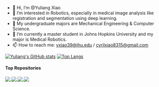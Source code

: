 - 👋 Hi, I’m @Yuliang Xiao
- 👀 I’m interested in Robotics, especially in medical image analysis like registration and segmentation using deep learning.
- 🌱 My undergraduate majors are Mechanical Engineering & Computer Science.
- 💞️ I’m currently a master student in Johns Hopkins University and my major is Medical Robotics.
- 📫 How to reach me: yxiao39@jhu.edu / cyrilxiao8315@gmail.com

[![Yuliang's GitHub stats](https://github-readme-stats.vercel.app/api?username=mikami520&show_icons=true&count_private=true&include_all_commits=true&theme=synthwave)](https://github.com/mikami520/github-readme-stats)
[![Top Langs](https://github-readme-stats.vercel.app/api/top-langs/?username=mikami520&count_private=true&layout=compact&theme=synthwave)](https://github.com/mikami520/github-readme-stats)
#### Top Repositories


<a href="https://github.com/mikami520/nnUNet">
  <img align="center" src="https://github-readme-stats.vercel.app/api/pin/?username=mikami520&repo=nnUNet&theme=synthwave" />
</a>
<a href="https://github.com/mikami520/MONAI">
  <img align="center" src="https://github-readme-stats.vercel.app/api/pin/?username=mikami520&repo=MONAI&theme=synthwave" />
</a>
<a href="https://github.com/mikami520/guided-diffusion">
  <img align="center" src="https://github-readme-stats.vercel.app/api/pin/?username=mikami520&repo=guided-diffusion&theme=synthwave" />
</a>
<a href="https://github.com/mikami520/DALL-E">
  <img align="center" src="https://github-readme-stats.vercel.app/api/pin/?username=mikami520&repo=DALL-E&theme=synthwave" />
</a>

